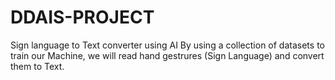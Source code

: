 # DDAIS-PROJECT
Sign language to Text converter using AI
By using a collection of datasets to train our Machine, 
we will read hand gestrures (Sign Language) and convert them to Text. 
